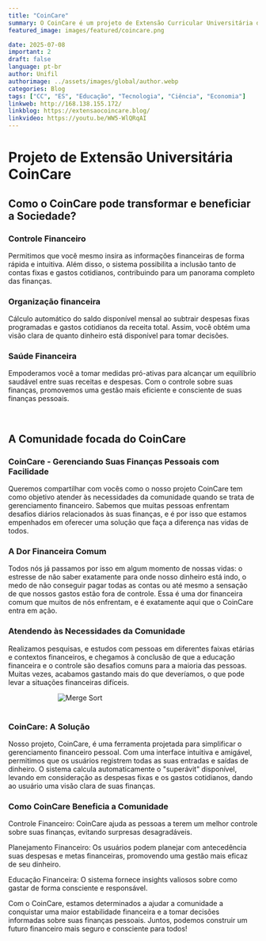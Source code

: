 ```yaml
---
title: "CoinCare"
summary: O CoinCare é um projeto de Extensão Curricular Universitária da UniFil. Uma ferramenta eficaz para gerenciar suas obrigações financeiras, facilitando o controle e o acompanhamento de suas despesas mensais.
featured_image: images/featured/coincare.png

date: 2025-07-08
important: 2
draft: false
language: pt-br
author: Unifil
authorimage: ../assets/images/global/author.webp
categories: Blog
tags: ["CC", "ES", "Educação", "Tecnologia", "Ciência", "Economia"]
linkweb: http://168.138.155.172/
linkblog: https://extensaocoincare.blog/
linkvideo: https://youtu.be/WW5-WlQRqAI
---
```


# <b> Projeto de Extensão Universitária CoinCare </b>

## <b> Como o CoinCare pode transformar e beneficiar a Sociedade? </b>

### <b> Controle Financeiro </b>

Permitimos que você mesmo insira as informações financeiras de forma rápida e intuitiva. Além disso, o sistema possibilita a inclusão tanto de contas fixas e gastos cotidianos, contribuindo para um panorama completo das finanças.

### <b> Organização financeira </b>

Cálculo automático do saldo disponível mensal ao subtrair despesas fixas programadas e gastos cotidianos da receita total. Assim, você obtém uma visão clara de quanto dinheiro está disponível para tomar decisões.

### <b> Saúde Financeira </b>

Empoderamos você a tomar medidas pró-ativas para alcançar um equilíbrio saudável entre suas receitas e despesas. Com o controle sobre suas finanças, promovemos uma gestão mais eficiente e consciente de suas finanças pessoais.

<br>

## <b> A Comunidade focada do CoinCare </b>

### <b> CoinCare - Gerenciando Suas Finanças Pessoais com Facilidade </b>

Queremos compartilhar com vocês como o nosso projeto CoinCare tem como objetivo atender às necessidades da comunidade quando se trata de gerenciamento financeiro. Sabemos que muitas pessoas enfrentam desafios diários relacionados às suas finanças, e é por isso que estamos empenhados em oferecer uma solução que faça a diferença nas vidas de todos.

### <b> A Dor Financeira Comum </b>

Todos nós já passamos por isso em algum momento de nossas vidas: o estresse de não saber exatamente para onde nosso dinheiro está indo, o medo de não conseguir pagar todas as contas ou até mesmo a sensação de que nossos gastos estão fora de controle. Essa é uma dor financeira comum que muitos de nós enfrentam, e é exatamente aqui que o CoinCare entra em ação.

### <b> Atendendo às Necessidades da Comunidade </b>

Realizamos pesquisas, e estudos com pessoas em diferentes faixas etárias e contextos financeiros, e chegamos à conclusão de que a educação financeira e o controle são desafios comuns para a maioria das pessoas. Muitas vezes, acabamos gastando mais do que deveríamos, o que pode levar a situações financeiras difíceis.

<img src="https://assets.zyrosite.com/cdn-cgi/image/format=auto,w=820,h=655,fit=crop/m2Wr8koDQqFn5y7a/image-1-YbNyBDrWvOiZyq7a.png" alt="Merge Sort" style="margin-left: 100px">

<br>
<br>

### <b> CoinCare: A Solução </b>
Nosso projeto, CoinCare, é uma ferramenta projetada para simplificar o gerenciamento financeiro pessoal. Com uma interface intuitiva e amigável, permitimos que os usuários registrem todas as suas entradas e saídas de dinheiro. O sistema calcula automaticamente o "superávit" disponível, levando em consideração as despesas fixas e os gastos cotidianos, dando ao usuário uma visão clara de suas finanças.

### <b> Como CoinCare Beneficia a Comunidade </b>

Controle Financeiro: CoinCare ajuda as pessoas a terem um melhor controle sobre suas finanças, evitando surpresas desagradáveis.

Planejamento Financeiro: Os usuários podem planejar com antecedência suas despesas e metas financeiras, promovendo uma gestão mais eficaz de seu dinheiro.

Educação Financeira: O sistema fornece insights valiosos sobre como gastar de forma consciente e responsável.

Com o CoinCare, estamos determinados a ajudar a comunidade a conquistar uma maior estabilidade financeira e a tomar decisões informadas sobre suas finanças pessoais. Juntos, podemos construir um futuro financeiro mais seguro e consciente para todos!

